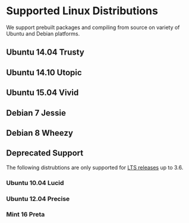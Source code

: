 # Supported Linux Distributions

We support prebuilt packages and compiling from source on variety of Ubuntu and Debian platforms.
 
## Ubuntu 14.04 Trusty

## Ubuntu 14.10 Utopic

## Ubuntu 15.04 Vivid

## Debian 7 Jessie

## Debian 8 Wheezy

## Deprecated Support

The following distrubtions are only supported for [LTS releases](./intro#lts-releases) up to 3.6.

### Ubuntu 10.04 Lucid

### Ubuntu 12.04 Precise

### Mint 16 Preta
